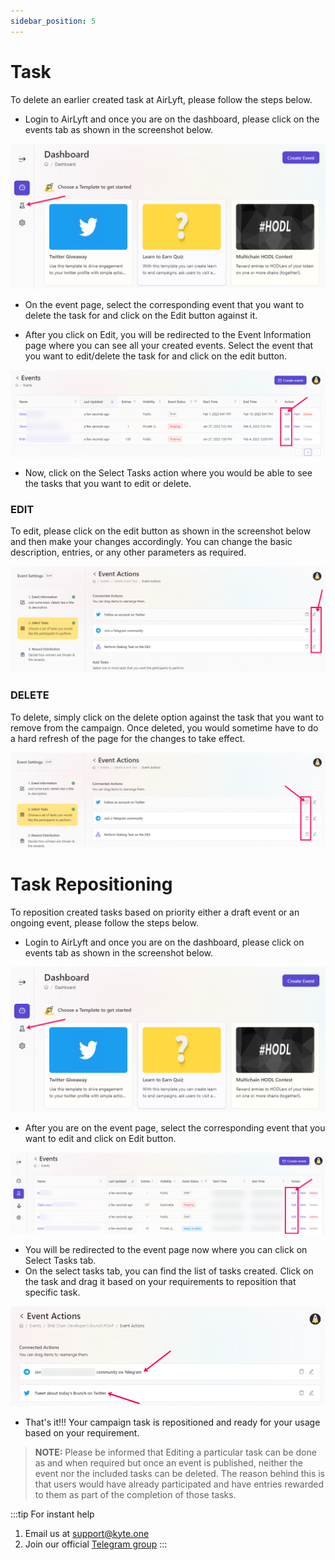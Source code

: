 ```yaml
---
sidebar_position: 5
---
```


# Task

To delete an earlier created task at AirLyft, please follow the steps below. 

- Login to AirLyft and once you are on the dashboard, please click on the events tab as shown in the screenshot below.

![Participant View](../../images/participationview.png)

- On the event page, select the corresponding event that you want to delete the task for and click on the Edit button against it.

- After you click on Edit, you will be redirected to the Event Information page where you can see all your created events. Select the event that you want to edit/delete the task for and click on the edit button.

![Edit Event](../../images/edittask.png)

- Now, click on the Select Tasks action where you would be able to see the tasks that you want to edit or delete. 

### EDIT

To edit, please click on the edit button as shown in the screenshot below and then make your changes accordingly. You can change the basic description, entries, or any other parameters as required.

![Task Edit](../../images/taskedit.png)

### DELETE

To delete, simply click on the delete option against the task that you want to remove from the campaign. Once deleted, you would sometime have to do a hard refresh of the page for the changes to take effect. 

![Task Delete](../../images/taskdelete.png)

# Task Repositioning

To reposition created tasks based on priority either a draft event or an ongoing event, please follow the steps below.

- Login to AirLyft and once you are on the dashboard, please click on events tab as shown in the screenshot below.

![Participant View](../../images/participationview.png)

- After you are on the event page, select the corresponding event that you want to edit and click on Edit button. 

![Edit Event](../../images/editevent.png)

- You will be redirected to the event page now where you can click on Select Tasks tab. 
- On the select tasks tab, you can find the list of tasks created. Click on the task and drag it based on your requirements to reposition that specific task. 

![Reposition](../../images/AirLyftReposition.png)

- That's it!!! Your campaign task is repositioned and ready for your usage based on your requirement.

> **NOTE:** Please be informed that Editing a particular task can be done as and when required but once an event is published, neither the event nor the included tasks can be deleted. The reason behind this is that users would have already participated and have entries rewarded to them as part of the completion of those tasks.

:::tip For instant help
1. Email us at support@kyte.one
2. Join our official [Telegram group](https://t.me/kyteone)
:::